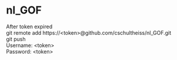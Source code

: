 # nl_GOF

After token expired <br>
git remote add https://\<token\>@github.com/cschultheiss/nl_GOF.git <br>
git push <br>
Username: \<token\> <br>
Password: \<token\>
